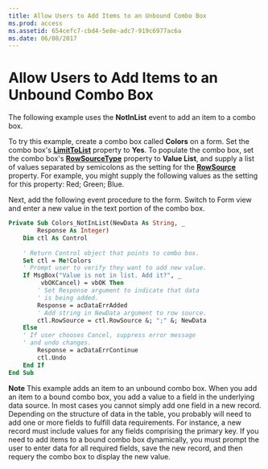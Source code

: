 ```yaml
---
title: Allow Users to Add Items to an Unbound Combo Box
ms.prod: access
ms.assetid: 654cefc7-cbd4-5e8e-adc7-919c6977ac6a
ms.date: 06/08/2017
---
```



# Allow Users to Add Items to an Unbound Combo Box

The following example uses the  **NotInList** event to add an item to a combo box.

To try this example, create a combo box called  **Colors** on a form. Set the combo box's **[LimitToList](../../../api/Access.ComboBox.LimitToList.md)** property to **Yes**. To populate the combo box, set the combo box's **[RowSourceType](../../../api/Access.ComboBox.RowSourceType.md)** property to **Value List**, and supply a list of values separated by semicolons as the setting for the **[RowSource](../../../api/Access.ComboBox.RowSource.md)** property. For example, you might supply the following values as the setting for this property: Red; Green; Blue.

Next, add the following event procedure to the form. Switch to Form view and enter a new value in the text portion of the combo box. 




```vb
Private Sub Colors_NotInList(NewData As String, _ 
        Response As Integer) 
    Dim ctl As Control 
     
    ' Return Control object that points to combo box. 
    Set ctl = Me!Colors 
    ' Prompt user to verify they want to add new value. 
    If MsgBox("Value is not in list. Add it?", _ 
         vbOKCancel) = vbOK Then 
        ' Set Response argument to indicate that data 
        ' is being added. 
        Response = acDataErrAdded 
        ' Add string in NewData argument to row source. 
        ctl.RowSource = ctl.RowSource &; ";" &; NewData 
    Else 
    ' If user chooses Cancel, suppress error message 
    ' and undo changes. 
        Response = acDataErrContinue 
        ctl.Undo 
    End If 
End Sub
```


 **Note**  This example adds an item to an unbound combo box. When you add an item to a bound combo box, you add a value to a field in the underlying data source. In most cases you cannot simply add one field in a new record. Depending on the structure of data in the table, you probably will need to add one or more fields to fulfill data requirements. For instance, a new record must include values for any fields comprising the primary key. If you need to add items to a bound combo box dynamically, you must prompt the user to enter data for all required fields, save the new record, and then requery the combo box to display the new value. 


